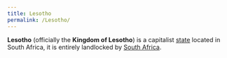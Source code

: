 ```yaml
---
title: Lesotho
permalink: /Lesotho/
---
```


**Lesotho** (officially the **Kingdom of Lesotho**) is a capitalist
[state](List_of_States.md "wikilink") located in South Africa, it is
entirely landlocked by [South Africa](South_Africa.md "wikilink").